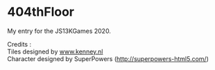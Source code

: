 # 404thFloor

My entry for the JS13KGames 2020.

Credits :<br/>
Tiles designed by www.kenney.nl<br/>
Character designed by SuperPowers (http://superpowers-html5.com/)
